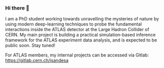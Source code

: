 ### Hi there 👋

I am a PhD student working towards unravelling the mysteries of nature by using modern deep-learning techniques to probe the fundamental interactions inside the ATLAS detector at the Large Hadron Collider of CERN. My main project is building a practical simulation-based inference framework for the ATLAS experiment data analysis, and is expected to be public soon. Stay tuned! 

For ATLAS members, my internal projects can be accessed via Gitlab: https://gitlab.cern.ch/jsandesa

<!--
**JaySandesara/JaySandesara** is a ✨ _special_ ✨ repository because its `README.md` (this file) appears on your GitHub profile.

Here are some ideas to get you started:

- 🔭 I’m currently working on ...
- 🌱 I’m currently learning ...
- 👯 I’m looking to collaborate on ...
- 🤔 I’m looking for help with ...
- 💬 Ask me about ...
- 📫 How to reach me: ...
- 😄 Pronouns: ...
- ⚡ Fun fact: ...
-->
